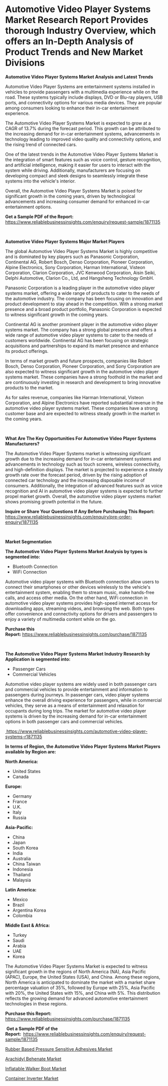 <p><h1>Automotive Video Player Systems Market Research Report Provides thorough Industry Overview, which offers an In-Depth Analysis of Product Trends and New Market Divisions</h1></p><p><strong>Automotive Video Player Systems Market Analysis and Latest Trends</strong></p>
<p><p>Automotive Video Player Systems are entertainment systems installed in vehicles to provide passengers with a multimedia experience while on the road. These systems typically include displays, DVD or Blu-ray players, USB ports, and connectivity options for various media devices. They are popular among consumers looking to enhance their in-car entertainment experience.</p><p>The Automotive Video Player Systems Market is expected to grow at a CAGR of 13.7% during the forecast period. This growth can be attributed to the increasing demand for in-car entertainment systems, advancements in technology leading to improved video quality and connectivity options, and the rising trend of connected cars.</p><p>One of the latest trends in the Automotive Video Player Systems Market is the integration of smart features such as voice control, gesture recognition, and artificial intelligence, making it easier for users to interact with the system while driving. Additionally, manufacturers are focusing on developing compact and sleek designs to seamlessly integrate these systems into the vehicle's interior.</p><p>Overall, the Automotive Video Player Systems Market is poised for significant growth in the coming years, driven by technological advancements and increasing consumer demand for enhanced in-car entertainment options.</p></p>
<p><strong>Get a Sample PDF of the Report:&nbsp;</strong> <a href="https://www.reliablebusinessinsights.com/enquiry/request-sample/1871135">https://www.reliablebusinessinsights.com/enquiry/request-sample/1871135</a></p>
<p>&nbsp;</p>
<p><strong>Automotive Video Player Systems Major Market Players</strong></p>
<p><p>The global Automotive Video Player Systems Market is highly competitive and is dominated by key players such as Panasonic Corporation, Continental AG, Robert Bosch, Denso Corporation, Pioneer Corporation, Alpine Electronics, Sony Corporation, Harman International, Visteon Corporation, Clarion Corporation, JVC Kenwood Corporation, Aisin Seiki, Delphi Automotive, Clarion Co., Ltd, and Hangsheng Technology GmbH.</p><p>Panasonic Corporation is a leading player in the automotive video player systems market, offering a wide range of products to cater to the needs of the automotive industry. The company has been focusing on innovation and product development to stay ahead in the competition. With a strong market presence and a broad product portfolio, Panasonic Corporation is expected to witness significant growth in the coming years.</p><p>Continental AG is another prominent player in the automotive video player systems market. The company has a strong global presence and offers a wide range of automotive video player systems to cater to the needs of customers worldwide. Continental AG has been focusing on strategic acquisitions and partnerships to expand its market presence and enhance its product offerings.</p><p>In terms of market growth and future prospects, companies like Robert Bosch, Denso Corporation, Pioneer Corporation, and Sony Corporation are also expected to witness significant growth in the automotive video player systems market. These companies have a strong foothold in the market and are continuously investing in research and development to bring innovative products to the market.</p><p>As for sales revenue, companies like Harman International, Visteon Corporation, and Alpine Electronics have reported substantial revenue in the automotive video player systems market. These companies have a strong customer base and are expected to witness steady growth in the market in the coming years.</p></p>
<p>&nbsp;</p>
<p><strong>What Are The Key Opportunities For Automotive Video Player Systems Manufacturers?</strong></p>
<p><p>The Automotive Video Player Systems market is witnessing significant growth due to the increasing demand for in-car entertainment systems and advancements in technology such as touch screens, wireless connectivity, and high-definition displays. The market is projected to experience a steady growth rate over the forecast period, driven by the rising adoption of connected car technology and the increasing disposable income of consumers. Additionally, the integration of advanced features such as voice recognition and AI in automotive video player systems is expected to further propel market growth. Overall, the automotive video player systems market shows promising growth potential in the future.</p></p>
<p><strong>Inquire or Share Your Questions If Any Before Purchasing This Report:</strong> <a href="https://www.reliablebusinessinsights.com/enquiry/pre-order-enquiry/1871135">https://www.reliablebusinessinsights.com/enquiry/pre-order-enquiry/1871135</a></p>
<p>&nbsp;</p>
<p><strong>Market Segmentation</strong></p>
<p><strong>The Automotive Video Player Systems Market Analysis by types is segmented into:</strong></p>
<p><ul><li>Bluetooth Connection</li><li>WiFi Connection</li></ul></p>
<p><p>Automotive video player systems with Bluetooth connection allow users to connect their smartphones or other devices wirelessly to the vehicle's entertainment system, enabling them to stream music, make hands-free calls, and access other media. On the other hand, WiFi connection in automotive video player systems provides high-speed internet access for downloading apps, streaming videos, and browsing the web. Both types offer convenience and connectivity options for drivers and passengers to enjoy a variety of multimedia content while on the go.</p></p>
<p><strong>Purchase this Report:&nbsp;</strong><a href="https://www.reliablebusinessinsights.com/purchase/1871135">https://www.reliablebusinessinsights.com/purchase/1871135</a></p>
<p>&nbsp;</p>
<p><strong>The Automotive Video Player Systems Market Industry Research by Application is segmented into:</strong></p>
<p><ul><li>Passenger Cars</li><li>Commercial Vehicles</li></ul></p>
<p><p>Automotive video player systems are widely used in both passenger cars and commercial vehicles to provide entertainment and information to passengers during journeys. In passenger cars, video player systems enhance the overall driving experience for passengers, while in commercial vehicles, they serve as a means of entertainment and relaxation for occupants during long trips. The market for automotive video player systems is driven by the increasing demand for in-car entertainment options in both passenger cars and commercial vehicles.</p></p>
<p><a href="https://www.reliablebusinessinsights.com/automotive-video-player-systems-r1871135">&nbsp;https://www.reliablebusinessinsights.com/automotive-video-player-systems-r1871135</a></p>
<p><strong>In terms of Region, the Automotive Video Player Systems Market Players available by Region are:</strong></p>
<p>
    <p> <strong> North America: </strong>
        <ul>
            <li>United States</li>
            <li>Canada</li>
        </ul>
        </p> 
    <p> <strong> Europe: </strong>
        <ul>
            <li>Germany</li>
            <li>France</li>
            <li>U.K.</li>
            <li>Italy</li>
            <li>Russia</li>
        </ul>
        </p> 
    <p> <strong> Asia-Pacific: </strong>
        <ul>
            <li>China</li>
            <li>Japan</li>
            <li>South Korea</li>
            <li>India</li>
            <li>Australia</li>
            <li>China Taiwan</li>
            <li>Indonesia</li>
            <li>Thailand</li>
            <li>Malaysia</li>
        </ul>
        </p> 
    <p> <strong> Latin America: </strong>
        <ul>
            <li>Mexico</li>
            <li>Brazil</li>
            <li>Argentina Korea</li>
            <li>Colombia</li>
        </ul>
        </p> 
    <p> <strong> Middle East & Africa: </strong>
        <ul>
            <li>Turkey</li>
            <li>Saudi</li>
            <li>Arabia</li>
            <li>UAE</li>
            <li>Korea</li>
        </ul>
    </p>
    </p>
<p><p>The Automotive Video Player Systems Market is expected to witness significant growth in the regions of North America (NA), Asia Pacific (APAC), Europe, the United States (USA), and China. Among these regions, North America is anticipated to dominate the market with a market share percentage valuation of 35%, followed by Europe with 25%, Asia Pacific with 20%, the United States with 15%, and China with 5%. This distribution reflects the growing demand for advanced automotive entertainment technologies in these regions.</p></p>
<p><strong>Purchase this Report: </strong><a href="https://www.reliablebusinessinsights.com/purchase/1871135">https://www.reliablebusinessinsights.com/purchase/1871135</a></p>
<p>&nbsp;<strong>Get a Sample PDF of the Report:&nbsp;&nbsp;</strong><a href="https://www.reliablebusinessinsights.com/enquiry/request-sample/1871135">https://www.reliablebusinessinsights.com/enquiry/request-sample/1871135</a></p>
<p><strong></strong></p>
<p><p><a href="https://github.com/victorialyman98067/Market-Research-Report-List-1/blob/main/rubber-based-pressure-sensitive-adhesives-market.md">Rubber Based Pressure Sensitive Adhesives Market</a></p><p><a href="https://github.com/caylechardson65746/Market-Research-Report-List-1/blob/main/arachidyl-behenate-market.md">Arachidyl Behenate Market</a></p><p><a href="https://medium.com/@kathleenjacksond65/inflatable-walker-boot-market-size-share-trends-analysis-report-by-product-high-tops-low-tops-265e3e7bc0d0">Inflatable Walker Boot Market</a></p><p><a href="https://medium.com/@alexander.bell98078/container-inverter-market-size-is-growing-at-cagr-of-12-3-c06b3252e847">Container Inverter Market</a></p></p>